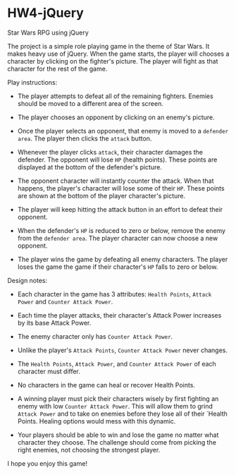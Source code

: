 # HW4-jQuery
Star Wars RPG using jQuery

The project is a simple role playing game in the theme of Star Wars. It makes heavy use of jQuery.  When the game starts, the player will chooses a character by clicking on the fighter's picture. The player will fight as that character for the rest of the game.

Play instructions:

   * The player attempts to defeat all of the remaining fighters. Enemies should be moved to a different area of the screen.

   * The player chooses an opponent by clicking on an enemy's picture.

   * Once the player selects an opponent, that enemy is moved to a `defender area`. The player then clicks the `attack` button.
   
   * Whenever the player clicks `attack`, their character damages the defender. The opponent will lose `HP` (health points). These points are displayed at the bottom of the defender's picture. 
   
   * The opponent character will instantly counter the attack. When that happens, the player's character will lose some of their `HP`. These points are shown at the bottom of the player character's picture.

   * The player will keep hitting the attack button in an effort to defeat their opponent.

   * When the defender's `HP` is reduced to zero or below, remove the enemy from the `defender area`. The player character can now choose a new opponent.

   * The player wins the game by defeating all enemy characters. The player loses the game the game if their character's `HP` falls to zero or below.

Design notes:

   * Each character in the game has 3 attributes: `Health Points`, `Attack Power` and `Counter Attack Power`.

   * Each time the player attacks, their character's Attack Power increases by its base Attack Power. 
   
   * The enemy character only has `Counter Attack Power`. 

   * Unlike the player's `Attack Points`, `Counter Attack Power` never changes.

   * The `Health Points`, `Attack Power`, and `Counter Attack Power` of each character must differ.

   * No characters in the game can heal or recover Health Points. 

   * A winning player must pick their characters wisely by first fighting an enemy with low `Counter Attack Power`. This will allow them to grind `Attack Power` and to take on enemies before they lose all of their `Health Points. Healing options would mess with this dynamic.

   * Your players should be able to win and lose the game no matter what character they choose. The challenge should come from picking the right enemies, not choosing the strongest player.
   
I hope you enjoy this game!
